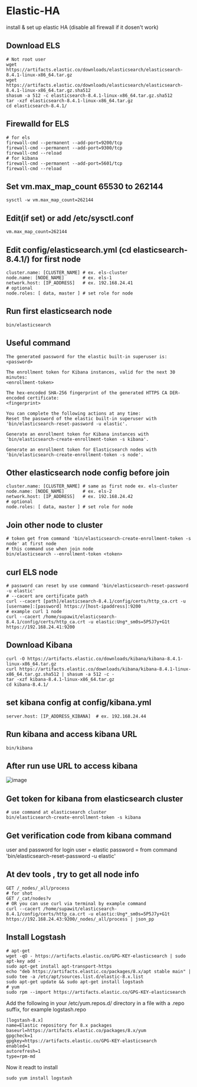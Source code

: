 # Elastic-HA
install & set up elastic HA (disable all firewall if it dosen't work)

## Download ELS
```
# Not root user
wget https://artifacts.elastic.co/downloads/elasticsearch/elasticsearch-8.4.1-linux-x86_64.tar.gz
wget https://artifacts.elastic.co/downloads/elasticsearch/elasticsearch-8.4.1-linux-x86_64.tar.gz.sha512
shasum -a 512 -c elasticsearch-8.4.1-linux-x86_64.tar.gz.sha512 
tar -xzf elasticsearch-8.4.1-linux-x86_64.tar.gz
cd elasticsearch-8.4.1/ 
```

## Firewalld for ELS
```
# for els
firewall-cmd --permanent --add-port=9200/tcp 
firewall-cmd --permanent --add-port=9300/tcp 
firewall-cmd --reload
# for kibana
firewall-cmd --permanent --add-port=5601/tcp 
firewall-cmd --reload
```

## Set vm.max_map_count 65530 to 262144
```
sysctl -w vm.max_map_count=262144
```
## Edit(if set) or add /etc/sysctl.conf
```
vm.max_map_count=262144
```

## Edit config/elasticsearch.yml (cd elasticsearch-8.4.1/) for first node
```
cluster.name: [CLUSTER_NAME] # ex. els-cluster
node.name: [NODE_NAME]       # ex. els-1 
network.host: [IP_ADDRESS]   # ex. 192.168.24.41
# optional 
node.roles: [ data, master ] # set role for node
```

## Run first elasticsearch node
```
bin/elasticsearch
```

## Useful command 
```
The generated password for the elastic built-in superuser is:
<password>

The enrollment token for Kibana instances, valid for the next 30 minutes:
<enrollment-token>

The hex-encoded SHA-256 fingerprint of the generated HTTPS CA DER-encoded certificate:
<fingerprint>

You can complete the following actions at any time:
Reset the password of the elastic built-in superuser with
'bin/elasticsearch-reset-password -u elastic'.

Generate an enrollment token for Kibana instances with
'bin/elasticsearch-create-enrollment-token -s kibana'.

Generate an enrollment token for Elasticsearch nodes with
'bin/elasticsearch-create-enrollment-token -s node'.
```

## Other elasticsearch node config before join
```
cluster.name: [CLUSTER_NAME] # same as first node ex. els-cluster
node.name: [NODE_NAME]       # ex. els-2
network.host: [IP_ADDRESS]   # ex. 192.168.24.42
# optional 
node.roles: [ data, master ] # set role for node
```

## Join other node to cluster
```
# token get from command 'bin/elasticsearch-create-enrollment-token -s node' at first node 
# this command use when join node
bin/elasticsearch --enrollment-token <token> 
```

## curl ELS node
```
# password can reset by use command 'bin/elasticsearch-reset-password -u elastic'
# --cacert are certificate path
curl --cacert [path]/elasticsearch-8.4.1/config/certs/http_ca.crt -u [username]:[password] https://[host-ipaddress]:9200
# example curl 1 node
curl --cacert /home/supawit/elasticsearch-8.4.1/config/certs/http_ca.crt -u elastic:Ung*_sm0s=5P5J7y+G1t https://192.168.24.41:9200
```

## Download Kibana
```
curl -O https://artifacts.elastic.co/downloads/kibana/kibana-8.4.1-linux-x86_64.tar.gz
curl https://artifacts.elastic.co/downloads/kibana/kibana-8.4.1-linux-x86_64.tar.gz.sha512 | shasum -a 512 -c - 
tar -xzf kibana-8.4.1-linux-x86_64.tar.gz
cd kibana-8.4.1/ 
```

## set kibana config at config/kibana.yml
```
server.host: [IP_ADDRESS_KIBANA]  # ex. 192.168.24.44
```

## Run kibana and access kibana URL 
```
bin/kibana
```
## After run use URL to access kibana
![image](https://user-images.githubusercontent.com/112536860/190978740-5564cc93-726a-4e57-b49b-abc1c29d204c.png)



## Get token for kibana from elasticsearch cluster 
```
# use command at elasticsearch cluster 
bin/elasticsearch-create-enrollment-token -s kibana
```

## Get verification code from kibana command
user and password for login 
user = elastic
password = from command 'bin/elasticsearch-reset-password -u elastic'


## At dev tools , try to get all node info
```
GET /_nodes/_all/process
# for shot
GET /_cat/nodes?v
# OR you can use curl via terminal by example command 
curl --cacert /home/supawit/elasticsearch-8.4.1/config/certs/http_ca.crt -u elastic:Ung*_sm0s=5P5J7y+G1t https://192.168.24.43:9200/_nodes/_all/process | json_pp
```

## Install Logstash 
```
# apt-get
wget -qO - https://artifacts.elastic.co/GPG-KEY-elasticsearch | sudo apt-key add -
sudo apt-get install apt-transport-https
echo "deb https://artifacts.elastic.co/packages/8.x/apt stable main" | sudo tee -a /etc/apt/sources.list.d/elastic-8.x.list
sudo apt-get update && sudo apt-get install logstash
# yum
sudo rpm --import https://artifacts.elastic.co/GPG-KEY-elasticsearch
```
Add the following in your /etc/yum.repos.d/ directory in a file with a .repo suffix, for example logstash.repo
```
[logstash-8.x]
name=Elastic repository for 8.x packages
baseurl=https://artifacts.elastic.co/packages/8.x/yum
gpgcheck=1
gpgkey=https://artifacts.elastic.co/GPG-KEY-elasticsearch
enabled=1
autorefresh=1
type=rpm-md
```
Now it readt to install
```
sudo yum install logstash
```




